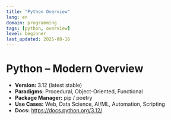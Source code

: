 ```yaml
---
title: "Python Overview"
lang: en
domain: programming
tags: [python, overview]
level: beginner
last_updated: 2025-08-16
---
```


# Python – Modern Overview

- **Version:** 3.12 (latest stable)
- **Paradigms:** Procedural, Object-Oriented, Functional
- **Package Manager:** pip / poetry
- **Use Cases:** Web, Data Science, AI/ML, Automation, Scripting
- **Docs:** https://docs.python.org/3.12/
